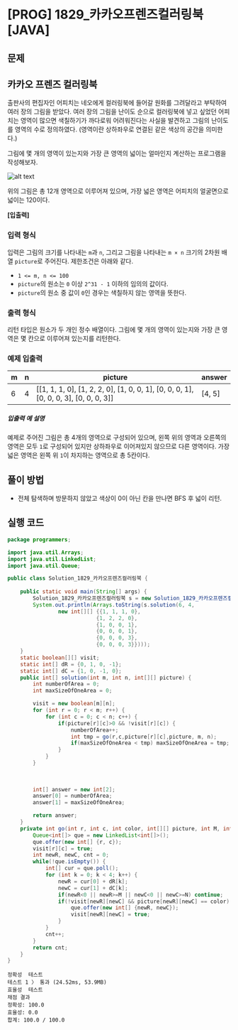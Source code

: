 # [PROG] 1829_카카오프렌즈컬러링북 [JAVA]

## 문제

## 카카오 프렌즈 컬러링북

출판사의 편집자인 어피치는 네오에게 컬러링북에 들어갈 원화를 그려달라고 부탁하여 여러 장의 그림을 받았다. 여러 장의 그림을 난이도 순으로 컬러링북에 넣고 싶었던 어피치는 영역이 많으면 색칠하기가 까다로워 어려워진다는 사실을 발견하고 그림의 난이도를 영역의 수로 정의하였다. (영역이란 상하좌우로 연결된 같은 색상의 공간을 의미한다.)

그림에 몇 개의 영역이 있는지와 가장 큰 영역의 넓이는 얼마인지 계산하는 프로그램을 작성해보자.

![alt text](http://t1.kakaocdn.net/codefestival/apeach.png)

위의 그림은 총 12개 영역으로 이루어져 있으며, 가장 넓은 영역은 어피치의 얼굴면으로 넓이는 120이다.

**[입출력]**

### 입력 형식

입력은 그림의 크기를 나타내는 `m`과 `n`, 그리고 그림을 나타내는 `m × n` 크기의 2차원 배열 `picture`로 주어진다. 제한조건은 아래와 같다.

- `1 <= m, n <= 100`
- `picture`의 원소는 `0` 이상 `2^31 - 1` 이하의 임의의 값이다.
- `picture`의 원소 중 값이 `0`인 경우는 색칠하지 않는 영역을 뜻한다.

### 출력 형식

리턴 타입은 원소가 두 개인 정수 배열이다. 그림에 몇 개의 영역이 있는지와 가장 큰 영역은 몇 칸으로 이루어져 있는지를 리턴한다.

### 예제 입출력

| m    | n    | picture                                                      | answer |
| ---- | ---- | ------------------------------------------------------------ | ------ |
| 6    | 4    | [[1, 1, 1, 0], [1, 2, 2, 0], [1, 0, 0, 1], [0, 0, 0, 1], [0, 0, 0, 3], [0, 0, 0, 3]] | [4, 5] |

##### 입출력 예 설명

예제로 주어진 그림은 총 4개의 영역으로 구성되어 있으며, 왼쪽 위의 영역과 오른쪽의 영역은 모두 `1`로 구성되어 있지만 상하좌우로 이어져있지 않으므로 다른 영역이다. 가장 넓은 영역은 왼쪽 위 `1`이 차지하는 영역으로 총 5칸이다.

## 풀이 방법

- 전체 탐색하며 방문하지 않았고 색상이 0이 아닌 칸을 만나면 BFS 후 넓이 리턴.

## 실행 코드

```java
package programmers;

import java.util.Arrays;
import java.util.LinkedList;
import java.util.Queue;

public class Solution_1829_카카오프렌즈컬러링북 {
	
	public static void main(String[] args) {
		Solution_1829_카카오프렌즈컬러링북 s = new Solution_1829_카카오프렌즈컬러링북();
		System.out.println(Arrays.toString(s.solution(6, 4,
				new int[][] {{1, 1, 1, 0},
							{1, 2, 2, 0},
							{1, 0, 0, 1},
							{0, 0, 0, 1},
							{0, 0, 0, 3},
							{0, 0, 0, 3}})));
	}
	static boolean[][] visit;
	static int[] dR = {0, 1, 0, -1};
	static int[] dC = {1, 0, -1, 0};
	public int[] solution(int m, int n, int[][] picture) {
        int numberOfArea = 0;
        int maxSizeOfOneArea = 0;

        visit = new boolean[m][n];
        for (int r = 0; r < m; r++) {
			for (int c = 0; c < n; c++) {
				if(picture[r][c]>0 && !visit[r][c]) {
					numberOfArea++;
					int tmp = go(r,c,picture[r][c],picture, m, n);
					if(maxSizeOfOneArea < tmp) maxSizeOfOneArea = tmp;
				}
			}
		}
        
        
        
        int[] answer = new int[2];
        answer[0] = numberOfArea;
        answer[1] = maxSizeOfOneArea;

        return answer;
    }
	private int go(int r, int c, int color, int[][] picture, int M, int N) {
		Queue<int[]> que = new LinkedList<int[]>();
		que.offer(new int[] {r, c});
		visit[r][c] = true;
		int newR, newC, cnt = 0;
		while(!que.isEmpty()) {
			int[] cur = que.poll();
			for (int k = 0; k < 4; k++) {
				newR = cur[0] + dR[k];
				newC = cur[1] + dC[k];
				if(newR<0 || newR>=M || newC<0 || newC>=N) continue;
				if(!visit[newR][newC] && picture[newR][newC] == color) {
					que.offer(new int[] {newR, newC});
					visit[newR][newC] = true;
				}
			}
			cnt++;
		}
		return cnt;
	}
}

```

```
정확성  테스트
테스트 1 〉	통과 (24.52ms, 53.9MB)
효율성  테스트
채점 결과
정확성: 100.0
효율성: 0.0
합계: 100.0 / 100.0
```